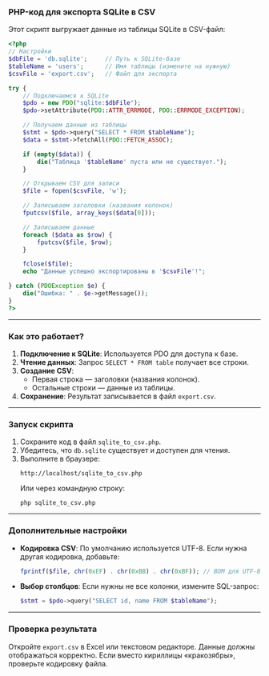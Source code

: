 ### **PHP-код для экспорта SQLite в CSV**

Этот скрипт выгружает данные из таблицы SQLite в CSV-файл:

```php
<?php
// Настройки
$dbFile = 'db.sqlite';     // Путь к SQLite-базе
$tableName = 'users';      // Имя таблицы (измените на нужную)
$csvFile = 'export.csv';   // Файл для экспорта

try {
    // Подключаемся к SQLite
    $pdo = new PDO("sqlite:$dbFile");
    $pdo->setAttribute(PDO::ATTR_ERRMODE, PDO::ERRMODE_EXCEPTION);

    // Получаем данные из таблицы
    $stmt = $pdo->query("SELECT * FROM $tableName");
    $data = $stmt->fetchAll(PDO::FETCH_ASSOC);

    if (empty($data)) {
        die("Таблица '$tableName' пуста или не существует.");
    }

    // Открываем CSV для записи
    $file = fopen($csvFile, 'w');

    // Записываем заголовки (названия колонок)
    fputcsv($file, array_keys($data[0]));

    // Записываем данные
    foreach ($data as $row) {
        fputcsv($file, $row);
    }

    fclose($file);
    echo "Данные успешно экспортированы в '$csvFile'!";

} catch (PDOException $e) {
    die("Ошибка: " . $e->getMessage());
}
?>
```

---

### **Как это работает?**
1. **Подключение к SQLite**: Используется PDO для доступа к базе.
2. **Чтение данных**: Запрос `SELECT * FROM table` получает все строки.
3. **Создание CSV**: 
   - Первая строка — заголовки (названия колонок).
   - Остальные строки — данные из таблицы.
4. **Сохранение**: Результат записывается в файл `export.csv`.

---

### **Запуск скрипта**
1. Сохраните код в файл `sqlite_to_csv.php`.
2. Убедитесь, что `db.sqlite` существует и доступен для чтения.
3. Выполните в браузере:  
   ```
   http://localhost/sqlite_to_csv.php
   ```
   Или через командную строку:  
   ```
   php sqlite_to_csv.php
   ```

---

### **Дополнительные настройки**
- **Кодировка CSV**: По умолчанию используется UTF-8. Если нужна другая кодировка, добавьте:  
  ```php
  fprintf($file, chr(0xEF) . chr(0xBB) . chr(0xBF)); // BOM для UTF-8
  ```
- **Выбор столбцов**: Если нужны не все колонки, измените SQL-запрос:  
  ```php
  $stmt = $pdo->query("SELECT id, name FROM $tableName");
  ```

---

### **Проверка результата**
Откройте `export.csv` в Excel или текстовом редакторе. Данные должны отображаться корректно. Если вместо кириллицы «кракозябры», проверьте кодировку файла.
